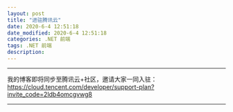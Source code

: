 ```yaml
---
layout: post
title: "进驻腾讯云"
date: 2020-6-4 12:51:18
date_modified: 2020-6-4 12:51:18
categories: .NET 前端
tags: .NET 前端
description:
---
```


---

我的博客即将同步至腾讯云+社区，邀请大家一同入驻：https://cloud.tencent.com/developer/support-plan?invite_code=2ldb4omcgvwg8

---



